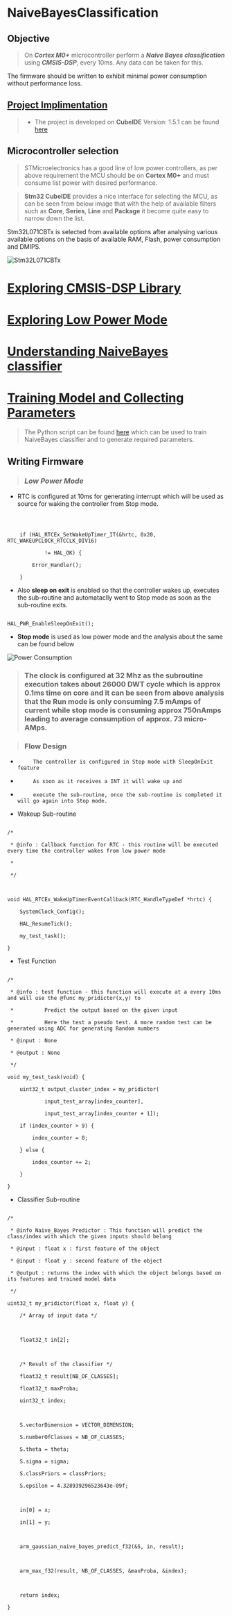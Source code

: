 # NaiveBayesClassification



## Objective 



> On ***Cortex M0+*** microcontroller perform a ***Naive Bayes classification*** using ***CMSIS-DSP***, every 10ms. Any data can be taken for this.

The firmware should be written to exhibit minimal power consumption without performance loss.



## [Project Implimentation](https://github.com/dil2743/NaiveBayesClassification/tree/CubeIde/BayesianEstimator)
>	* The project is developed on **CubeIDE** Version: 1.5.1 can be found [here](https://github.com/dil2743/NaiveBayesClassification/tree/CubeIde/BayesianEstimator)


## Microcontroller selection 

> STMicroelectronics has a good line of low power controllers, as per above requirement the MCU should be on **Cortex M0+** and must consume list power with desired performance.

> **Stm32 CubeIDE** provides a nice interface for selecting the MCU, as can be seen from below image that with the help of available filters such as **Core**, **Series**, **Line** and **Package** it become quite easy to narrow down the list.

Stm32L071CBTx is selected from available options after analysing various available options on the basis of available RAM, Flash, power consumption and DMIPS.

![Stm32L071CBTx](https://github.com/dil2743/NaiveBayesClassification/blob/CubeIde/Images/Design/TargetSelection.PNG)



# [Exploring CMSIS-DSP Library](https://github.com/dil2743/NaiveBayesClassification/blob/CubeIde/CMSIS-DSP.md)



# [Exploring Low Power Mode](https://github.com/dil2743/NaiveBayesClassification/blob/CubeIde/LowPowerDesign.md)



# [Understanding NaiveBayes classifier](https://github.com/dil2743/NaiveBayesClassification/blob/CubeIde/Naive-BayesClassifier.md)



# [Training Model and Collecting Parameters](https://github.com/dil2743/NaiveBayesClassification/blob/CubeIde/TrannigModel.md)

> The Python script can be found [here](https://github.com/dil2743/NaiveBayesClassification/blob/CubeIde/ModelTranning/BayesianClassiferTrain.py) which can be used to train NaiveBayes classifier and to generate required parameters. 



## Writing Firmware 



> ### ***Low Power Mode*** 



* RTC is configured at 10ms for generating interrupt which will be used as source for waking the controller from Stop mode.

```



	if (HAL_RTCEx_SetWakeUpTimer_IT(&hrtc, 0x20, RTC_WAKEUPCLOCK_RTCCLK_DIV16)

			!= HAL_OK) {

		Error_Handler();

	}

```

* Also **sleep on exit** is enabled so that the controller wakes up, executes the sub-routine and  automataclly went to Stop mode as soon as the sub-routine exits.

```

HAL_PWR_EnableSleepOnExit();

```

* **Stop mode** is used as low power mode and the analysis about the same can be found below

![Power Consumption](https://github.com/dil2743/NaiveBayesClassification/blob/CubeIde/Images/Design/ConsumptionPofile.PNG)

> ### The clock is configured at 32 Mhz as the subroutine execution takes about 26000 DWT cycle which is approx 0.1ms time on core and it can be seen from above analysis that the Run mode is only consuming 7.5 mAmps of current while stop mode is consuming approx 750nAmps leading to average consumption of approx. 73 micro-AMps.


> ### Flow Design



 * 			The controller is configured in Stop mode with SleepOnExit feature

 * 			As soon as it receives a INT it will wake up and

 * 			execute the sub-routine, once the sub-routine is completed it will go again into Stop mode.



* Wakeup Sub-routine 

```

/*

 * @info : Callback function for RTC - this routine will be executed every time the controller wakes from low power mode

 *

 */



void HAL_RTCEx_WakeUpTimerEventCallback(RTC_HandleTypeDef *hrtc) {

	SystemClock_Config();

	HAL_ResumeTick();

	my_test_task();

}

```

* Test Function 

```

/*

 * @info : test function - this function will execute at a every 10ms and will use the @func my_pridictor(x,y) to

 * 			Predict the output based on the given input

 * 			Here the test a pseudo test. A more random test can be generated using ADC for generating Random numbers

 * @input : None

 * @output : None

 */

void my_test_task(void) {

	uint32_t output_cluster_index = my_pridictor(

			input_test_array[index_counter],

			input_test_array[index_counter + 1]);

	if (index_counter > 9) {

		index_counter = 0;

	} else {

		index_counter += 2;

	}

}

```

* Classifier Sub-routine

```

/*

 * @info Naive_Bayes Predictor : This function will predict the class/index with which the given inputs should belong

 * @input : float x : first feature of the object

 * @input : float y : second feature of the object

 * @output : returns the index with which the object belongs based on its features and trained model data

 */

uint32_t my_pridictor(float x, float y) {

	/* Array of input data */



	float32_t in[2];



	/* Result of the classifier */

	float32_t result[NB_OF_CLASSES];

	float32_t maxProba;

	uint32_t index;



	S.vectorDimension = VECTOR_DIMENSION;

	S.numberOfClasses = NB_OF_CLASSES;

	S.theta = theta;

	S.sigma = sigma;

	S.classPriors = classPriors;

	S.epsilon = 4.328939296523643e-09f;



	in[0] = x;

	in[1] = y;



	arm_gaussian_naive_bayes_predict_f32(&S, in, result);



	arm_max_f32(result, NB_OF_CLASSES, &maxProba, &index);



	return index;

}

```

